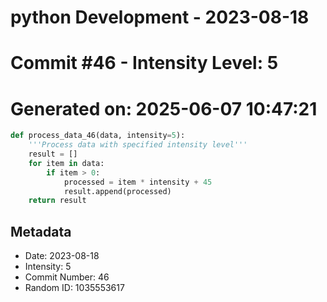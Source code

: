 ﻿# python Development - 2023-08-18
# Commit #46 - Intensity Level: 5
# Generated on: 2025-06-07 10:47:21
```python
def process_data_46(data, intensity=5):
    '''Process data with specified intensity level'''
    result = []
    for item in data:
        if item > 0:
            processed = item * intensity + 45
            result.append(processed)
    return result
```
## Metadata
- Date: 2023-08-18
- Intensity: 5
- Commit Number: 46
- Random ID: 1035553617
